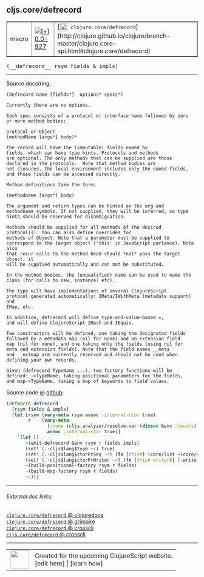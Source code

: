 ## cljs.core/defrecord



 <table border="1">
<tr>
<td>macro</td>
<td><a href="https://github.com/cljsinfo/cljs-api-docs/tree/0.0-927"><img valign="middle" alt="[+] 0.0-927" title="Added in 0.0-927" src="https://img.shields.io/badge/+-0.0--927-lightgrey.svg"></a> </td>
<td>
[<img height="24px" valign="middle" src="http://i.imgur.com/1GjPKvB.png"> <samp>clojure.core/defrecord</samp>](http://clojure.github.io/clojure/branch-master/clojure.core-api.html#clojure.core/defrecord)
</td>
</tr>
</table>


 <samp>
(__defrecord__ rsym fields & impls)<br>
</samp>

---





Source docstring:

```
(defrecord name [fields*]  options* specs*)

Currently there are no options.

Each spec consists of a protocol or interface name followed by zero
or more method bodies:

protocol-or-Object
(methodName [args*] body)*

The record will have the (immutable) fields named by
fields, which can have type hints. Protocols and methods
are optional. The only methods that can be supplied are those
declared in the protocols.  Note that method bodies are
not closures, the local environment includes only the named fields,
and those fields can be accessed directly.

Method definitions take the form:

(methodname [args*] body)

The argument and return types can be hinted on the arg and
methodname symbols. If not supplied, they will be inferred, so type
hints should be reserved for disambiguation.

Methods should be supplied for all methods of the desired
protocol(s). You can also define overrides for
methods of Object. Note that a parameter must be supplied to
correspond to the target object ('this' in JavaScript parlance). Note also
that recur calls to the method head should *not* pass the target object, it
will be supplied automatically and can not be substituted.

In the method bodies, the (unqualified) name can be used to name the
class (for calls to new, instance? etc).

The type will have implementations of several ClojureScript
protocol generated automatically: IMeta/IWithMeta (metadata support) and
IMap, etc.

In addition, defrecord will define type-and-value-based =,
and will define ClojureScript IHash and IEquiv.

Two constructors will be defined, one taking the designated fields
followed by a metadata map (nil for none) and an extension field
map (nil for none), and one taking only the fields (using nil for
meta and extension fields). Note that the field names __meta
and __extmap are currently reserved and should not be used when
defining your own records.

Given (defrecord TypeName ...), two factory functions will be
defined: ->TypeName, taking positional parameters for the fields,
and map->TypeName, taking a map of keywords to field values.
```


Source code @ [github](https://github.com/clojure/clojurescript/blob/r3058/src/clj/cljs/core.clj#L1105-L1170):

```clj
(defmacro defrecord
  [rsym fields & impls]
  (let [rsym (vary-meta rsym assoc :internal-ctor true)
        r    (vary-meta
               (:name (cljs.analyzer/resolve-var (dissoc &env :locals) rsym))
               assoc :internal-ctor true)]
    `(let []
       ~(emit-defrecord &env rsym r fields impls)
       (set! (.-cljs$lang$type ~r) true)
       (set! (.-cljs$lang$ctorPrSeq ~r) (fn [this#] (core/list ~(core/str r))))
       (set! (.-cljs$lang$ctorPrWriter ~r) (fn [this# writer#] (-write writer# ~(core/str r))))
       ~(build-positional-factory rsym r fields)
       ~(build-map-factory rsym r fields)
       ~r)))
```

<!--
Repo - tag - source tree - lines:

 <pre>
clojurescript @ r3058
└── src
    └── clj
        └── cljs
            └── <ins>[core.clj:1105-1170](https://github.com/clojure/clojurescript/blob/r3058/src/clj/cljs/core.clj#L1105-L1170)</ins>
</pre>

-->

---



###### External doc links:

[`clojure.core/defrecord` @ clojuredocs](http://clojuredocs.org/clojure.core/defrecord)<br>
[`clojure.core/defrecord` @ grimoire](http://conj.io/store/v1/org.clojure/clojure/1.7.0-beta3/clj/clojure.core/defrecord/)<br>
[`clojure.core/defrecord` @ crossclj](http://crossclj.info/fun/clojure.core/defrecord.html)<br>
[`cljs.core/defrecord` @ crossclj](http://crossclj.info/fun/cljs.core/defrecord.html)<br>

---

 <table>
<tr><td>
<img valign="middle" align="right" width="48px" src="http://i.imgur.com/Hi20huC.png">
</td><td>
Created for the upcoming ClojureScript website.<br>
[edit here] | [learn how]
</td></tr></table>

[edit here]:https://github.com/cljsinfo/cljs-api-docs/blob/master/cljsdoc/cljs.core_defrecord.cljsdoc
[learn how]:https://github.com/cljsinfo/cljs-api-docs/wiki/cljsdoc-files

<!--

This information was too distracting to show to readers, but I'll leave it
commented here since it is helpful to:

- pretty-print the data used to generate this document
- and show how to retrieve that data



The API data for this symbol:

```clj
{:ns "cljs.core",
 :name "defrecord",
 :signature ["[rsym fields & impls]"],
 :history [["+" "0.0-927"]],
 :type "macro",
 :full-name-encode "cljs.core_defrecord",
 :source {:code "(defmacro defrecord\n  [rsym fields & impls]\n  (let [rsym (vary-meta rsym assoc :internal-ctor true)\n        r    (vary-meta\n               (:name (cljs.analyzer/resolve-var (dissoc &env :locals) rsym))\n               assoc :internal-ctor true)]\n    `(let []\n       ~(emit-defrecord &env rsym r fields impls)\n       (set! (.-cljs$lang$type ~r) true)\n       (set! (.-cljs$lang$ctorPrSeq ~r) (fn [this#] (core/list ~(core/str r))))\n       (set! (.-cljs$lang$ctorPrWriter ~r) (fn [this# writer#] (-write writer# ~(core/str r))))\n       ~(build-positional-factory rsym r fields)\n       ~(build-map-factory rsym r fields)\n       ~r)))",
          :title "Source code",
          :repo "clojurescript",
          :tag "r3058",
          :filename "src/clj/cljs/core.clj",
          :lines [1105 1170]},
 :full-name "cljs.core/defrecord",
 :clj-symbol "clojure.core/defrecord",
 :docstring "(defrecord name [fields*]  options* specs*)\n\nCurrently there are no options.\n\nEach spec consists of a protocol or interface name followed by zero\nor more method bodies:\n\nprotocol-or-Object\n(methodName [args*] body)*\n\nThe record will have the (immutable) fields named by\nfields, which can have type hints. Protocols and methods\nare optional. The only methods that can be supplied are those\ndeclared in the protocols.  Note that method bodies are\nnot closures, the local environment includes only the named fields,\nand those fields can be accessed directly.\n\nMethod definitions take the form:\n\n(methodname [args*] body)\n\nThe argument and return types can be hinted on the arg and\nmethodname symbols. If not supplied, they will be inferred, so type\nhints should be reserved for disambiguation.\n\nMethods should be supplied for all methods of the desired\nprotocol(s). You can also define overrides for\nmethods of Object. Note that a parameter must be supplied to\ncorrespond to the target object ('this' in JavaScript parlance). Note also\nthat recur calls to the method head should *not* pass the target object, it\nwill be supplied automatically and can not be substituted.\n\nIn the method bodies, the (unqualified) name can be used to name the\nclass (for calls to new, instance? etc).\n\nThe type will have implementations of several ClojureScript\nprotocol generated automatically: IMeta/IWithMeta (metadata support) and\nIMap, etc.\n\nIn addition, defrecord will define type-and-value-based =,\nand will define ClojureScript IHash and IEquiv.\n\nTwo constructors will be defined, one taking the designated fields\nfollowed by a metadata map (nil for none) and an extension field\nmap (nil for none), and one taking only the fields (using nil for\nmeta and extension fields). Note that the field names __meta\nand __extmap are currently reserved and should not be used when\ndefining your own records.\n\nGiven (defrecord TypeName ...), two factory functions will be\ndefined: ->TypeName, taking positional parameters for the fields,\nand map->TypeName, taking a map of keywords to field values."}

```

Retrieve the API data for this symbol:

```clj
;; from Clojure REPL
(require '[clojure.edn :as edn])
(-> (slurp "https://raw.githubusercontent.com/cljsinfo/cljs-api-docs/catalog/cljs-api.edn")
    (edn/read-string)
    (get-in [:symbols "cljs.core/defrecord"]))
```

-->
